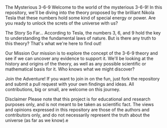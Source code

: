 The Mysterious 3-6-9
Welcome to the world of the mysterious 3-6-9! In this repository, we'll be diving into the theory proposed by the brilliant Nikola Tesla that these numbers hold some kind of special energy or power. Are you ready to unlock the screts of the universe with us?

The Story So Far...
According to Tesla, the numbers 3, 6, and 9 hold the key to understanding the fundamental laws of nature. But is there any truth to this theory? That's what we're here to find out!

Our Mission
Our mission is to explore the concept of the 3-6-9 theory and see if we can uncover any evidence to support it. We'll be looking at the history and origins of the theory, as well as any possible scientific or mathematical basis for it. Who knows what we might discover?

Join the Adventure!
If you want to join in on the fun, just fork the repository and submit a pull request with your own findings and ideas. All contributions, big or small, are welcome on this journey.

Disclaimer
Please note that this project is for educational and research purposes only, and is not meant to be taken as scientific fact. The views and opinions expressed in this repository are those of the authors and contributors only, and do not necessarily represent the truth about the universe (as far as we know).e
